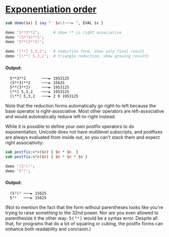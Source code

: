 [1]: http://rosettacode.org/wiki/Exponentiation_order

# [Exponentiation order][1]

```perl
sub demo($x) { say "  $x\t───► ", EVAL $x }
 
demo '5**3**2';      # show ** is right associative
demo '(5**3)**2';
demo '5**(3**2)';
 
demo '[**] 5,3,2';   # reduction form, show only final result
demo '[\**] 5,3,2';  # triangle reduction, show growing results
```

#### Output:
```
  5**3**2       ───► 1953125
  (5**3)**2     ───► 15625
  5**(3**2)     ───► 1953125
  [**] 5,3,2    ───► 1953125
  [\**] 5,3,2   ───► 2 9 1953125
```


Note that the reduction forms automatically go right-to-left because the base operator is right-associative. Most other operators are left-associative and would automatically reduce left-to-right instead.



While it is possible to define your own postfix operators to do exponentiation, Unicode does not have multilevel subscripts, and postfixes are always evaluated from inside out, so you can't stack them and expect right associativity:

```perl
sub postfix:<²>($n) { $n * $n  }
sub postfix:<³>($n) { $n * $n * $n }
 
demo '(5³)²';
demo '5³²';
```

#### Output:
```
  (5³)² ───► 15625
  5³²   ───► 15625
```


(Not to mention the fact that the form without parentheses looks like you're trying to raise something to the 32nd power. Nor are you even allowed to parenthesize it the other way: <tt>5(³²)</tt> would be a syntax error. Despite all that, for programs that do a lot of squaring or cubing, the postfix forms can enhance both readability and concision.)